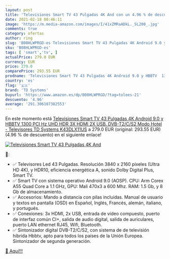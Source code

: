 ```yaml
---
layout: post
title: 'Televisiones Smart TV 43 Pulgadas 4K And con un 4.96 % de descuento'
date: 2021-02-18 00:46:11
image: 'https://m.media-amazon.com/images/I/41xZMRaADkL._SL200_.jpg'
comments: true
category: ofertas
author: ring
slug: 'B08HLWPRGD-es Televisiones Smart TV 43 Pulgadas 4K Android 9.0 y HBBTV...'
sku: 'B08HLWPRGD-es'
tags: [ 'smart','tv', ]
actualPrice: 279.0 EUR
currency: EUR
price: 279.0
comparePrice: 293.55 EUR
prodname: 'Televisiones Smart TV 43 Pulgadas 4K Android 9.0 y HBBTV  1300 PCI Hz UHD HDR  3X HDMI  2X USB. DVB-T2/C/S2  Modo Hotel - Televisores TD Systems K43DLX11US'
country: 'es'
flag: '🇪🇸'
brand: 'TD Systems'
buyurl: 'https://www.amazon.es/dp/B08HLWPRGD/?tag=tolees-21'
descuento: '4.96'
average: '291.306107382553'
---
```


En este momento está [Televisiones Smart TV 43 Pulgadas 4K Android 9.0 y HBBTV  1300 PCI Hz UHD HDR  3X HDMI  2X USB. DVB-T2/C/S2  Modo Hotel - Televisores TD Systems K43DLX11US](https://www.amazon.es/dp/B08HLWPRGD/?tag=tolees-21) a 279.0 EUR (original: 293.55 EUR) (4.96 %  de descuento) en el siguiente enlace!

[![Televisiones Smart TV 43 Pulgadas 4K And](https://m.media-amazon.com/images/I/41xZMRaADkL._SL200_.jpg)](https://www.amazon.es/dp/B08HLWPRGD/?tag=tolees-21)

🔎:

- ✅ Televisores Led 43 Pulgadas. Resolución 3840 x 2160 píxeles (Ultra HD 4K), y HDR10, eficiencia energética A, sonido Dolby Digital Plus, Smart TV.
- ✅ Smart TV con sistema operativo Android 9.0 (AOSP). CPU: Arm Corex A55 Quad Core a 1.1 GHz, GPU: Mali 470x3 a 600 Mhz. RAM: 1.5 Gb, y 8 Gb de almacenamiento.
- ✅ Accesorios: Mando a distancia con pilas incluidas. Manual de usuario y textos en pantalla (OSD) en Español, Inglés, Francés, alemán, italiano, y portugués.
- ✅ Conexiones: 3x HDMI, 2x USB, entrada de vídeo compuesto, puerto de interfaz común CI+, salida de audio digital, salida de auriculares, puerto LAN ethernet RJ45, Wifi, Bluetooth.
- ✅ Sintonizador digital DVB-T2/C/S2, con sistema de de televisión híbrida Hbbtv, apto para todos los países de la Unión Europea. Sintonizador de segunda generación.

[🛒 Aquí!!!](https://www.amazon.es/dp/B08HLWPRGD/?tag=tolees-21)
